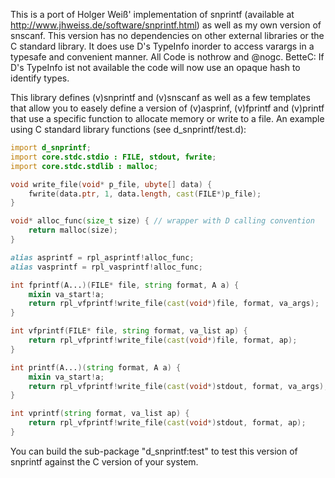 This is a port of Holger Weiß' implementation of snprintf (available at http://www.jhweiss.de/software/snprintf.html) as well as my own version of snscanf.
This version has no dependencies on other external libraries or the C standard library.
It does use D's TypeInfo inorder to access varargs in a typesafe and convenient manner. All Code is nothrow and @nogc.
BetteC: If D's TypeInfo ist not available the code will now use an opaque hash to identify types.

This library defines (v)snprintf and (v)snscanf as well as a few templates that allow you to easely define a version of (v)asprinf, (v)fprintf and (v)printf that use a specific function to allocate memory or write to a file.
An example using C standard library functions (see d_snprintf/test.d):

```D
import d_snprintf;
import core.stdc.stdio : FILE, stdout, fwrite;
import core.stdc.stdlib : malloc;

void write_file(void* p_file, ubyte[] data) {
    fwrite(data.ptr, 1, data.length, cast(FILE*)p_file);
}

void* alloc_func(size_t size) { // wrapper with D calling convention
    return malloc(size);
}

alias asprintf = rpl_asprintf!alloc_func;
alias vasprintf = rpl_vasprintf!alloc_func;

int fprintf(A...)(FILE* file, string format, A a) {
    mixin va_start!a;
    return rpl_vfprintf!write_file(cast(void*)file, format, va_args);
}

int vfprintf(FILE* file, string format, va_list ap) {
    return rpl_vfprintf!write_file(cast(void*)file, format, ap);
}

int printf(A...)(string format, A a) {
    mixin va_start!a;
    return rpl_vfprintf!write_file(cast(void*)stdout, format, va_args);
}

int vprintf(string format, va_list ap) {
    return rpl_vfprintf!write_file(cast(void*)stdout, format, ap);
}
```

You can build the sub-package "d_snprintf:test" to test this version of snprintf against the C version of your system.

